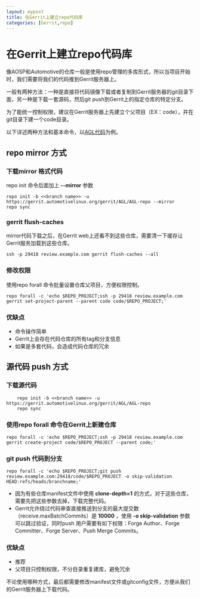 ```yaml
---
layout: mypost
title: 在Gerrit上建立repo代码库
categories: [Gerrit,repo]
---
```


# 在Gerrit上建立repo代码库

像AOSP和Automotive的仓库一般是使用repo管理的多库形式，所以当项目开始时，我们需要将我们的代码推到Gerrit服务器上。

一般有两种方法：一种是直接将代码镜像下载或者复制到Gerrit服务器的git目录下面，另一种是下载一套源码，然后git push到Gerrit上的指定仓库的特定分支。

为了能统一控制权限，建议在Gerrit服务器上先建立个父项目（EX：code），并在git目录下建一个code目录。

以下详述两种方法和基本命令，以[AGL代码](https://docs.automotivelinux.org/en/octopus/#01_Getting_Started/02_Building_AGL_Image/03_Downloading_AGL_Software/)为例。

## repo mirror 方式

### 下载mirror 格式代码

repo init 命令后面加上 **--mirror** 参数

    repo init -b <<branch name>> -u https://gerrit.automotivelinux.org/gerrit/AGL/AGL-repo --mirror
    repo sync

### gerrit flush-caches

mirror代码下载之后，在Gerrit web上还看不到这些仓库，需要清一下缓存让Gerrit服务加载到这些仓库。

    ssh -p 29418 review.example.com gerrit flush-caches --all

### 修改权限

使用repo forall 命令批量设置仓库父项目，方便权限控制。

    repo forall -c 'echo $REPO_PROJECT;ssh -p 29418 review.example.com gerrit set-project-parent --parent code code/$REPO_PROJECT;'

### 优缺点

+ 命令操作简单
+ Gerrit上会存在代码仓库的所有tag和分支信息
+ 如果是多套代码，会造成代码仓库的冗余

## 源代码 push 方式

### 下载源代码

        repo init -b <<branch name>> -u https://gerrit.automotivelinux.org/gerrit/AGL/AGL-repo
        repo sync

### 使用repo forall 命令在Gerrit上新建仓库

    repo forall -c 'echo $REPO_PROJECT;ssh -p 29418 review.example.com gerrit create-project code/$REPO_PROJECT --parent code;'

### git push 代码到分支

    repo forall -c 'echo $REPO_PROJECT;git push review.example.com:29418/code/$REPO_PROJECT -o skip-validation HEAD:refs/heads/branchname;'

+ 因为有些仓库manifest文件中使用 **clone-depth=1** 的方式，对于这些仓库，需要先把这些参数去掉，下载完整代码。
+ Gerrit允许绕过代码审查直接推送到分支的最大提交数（receive.maxBatchCommits）是 **10000** ，使用 **-o skip-validation** 参数可以跳过验证，同时push 用户需要有如下权限：Forge Author、Forge Committer、Forge Server、Push Merge Commits。

### 优缺点

+ 推荐
+ 父项目只控制权限，不分目录重复建库，避免冗余

不论使用哪种方式，最后都需要修改manifest文件或gitconfig文件，方便从我们的Gerrit服务器上下载代码。
